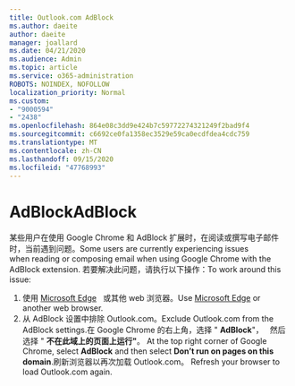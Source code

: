```yaml
---
title: Outlook.com AdBlock
ms.author: daeite
author: daeite
manager: joallard
ms.date: 04/21/2020
ms.audience: Admin
ms.topic: article
ms.service: o365-administration
ROBOTS: NOINDEX, NOFOLLOW
localization_priority: Normal
ms.custom:
- "9000594"
- "2438"
ms.openlocfilehash: 864e08c3dd9e424b7c59772274321249f2bad9f4
ms.sourcegitcommit: c6692ce0fa1358ec3529e59ca0ecdfdea4cdc759
ms.translationtype: MT
ms.contentlocale: zh-CN
ms.lasthandoff: 09/15/2020
ms.locfileid: "47768993"
---
```

# <a name="adblock"></a><span data-ttu-id="be6a1-102">AdBlock</span><span class="sxs-lookup"><span data-stu-id="be6a1-102">AdBlock</span></span>

<span data-ttu-id="be6a1-103">某些用户在使用 Google Chrome 和 AdBlock 扩展时，在阅读或撰写电子邮件时，当前遇到问题。</span><span class="sxs-lookup"><span data-stu-id="be6a1-103">Some users are currently experiencing issues when reading or composing email when using Google Chrome with the AdBlock extension.</span></span> <span data-ttu-id="be6a1-104">若要解决此问题，请执行以下操作：</span><span class="sxs-lookup"><span data-stu-id="be6a1-104">To work around this issue:</span></span>

1. <span data-ttu-id="be6a1-105">使用 [Microsoft Edge](https://www.microsoft.com/windows/microsoft-edge)   或其他 web 浏览器。</span><span class="sxs-lookup"><span data-stu-id="be6a1-105">Use [Microsoft Edge](https://www.microsoft.com/windows/microsoft-edge) or another web browser.</span></span>
1. <span data-ttu-id="be6a1-106">从 AdBlock 设置中排除 Outlook.com。</span><span class="sxs-lookup"><span data-stu-id="be6a1-106">Exclude Outlook.com from the AdBlock settings.</span></span><span data-ttu-id="be6a1-107">在 Google Chrome 的右上角，选择 " **AdBlock**"，   然后选择 " **不在此域上的页面上运行"**。</span><span class="sxs-lookup"><span data-stu-id="be6a1-107"> At the top right corner of Google Chrome, select **AdBlock** and then select **Don’t run on pages on this domain**.</span></span><span data-ttu-id="be6a1-108">刷新浏览器以再次加载 Outlook.com。</span><span class="sxs-lookup"><span data-stu-id="be6a1-108"> Refresh your browser to load Outlook.com again.</span></span>